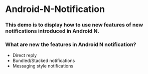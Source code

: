 # Android-N-Notification

### This demo is to display how to use new features of new notifications introduced in Android N.

### What are new the features in Android N  notification?
* Direct reply
* Bundled/Stacked notifications
* Messaging style notifications
